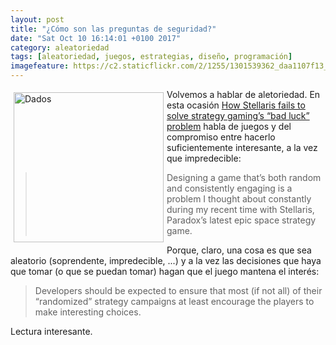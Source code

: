 ```yaml
---
layout: post
title: "¿Cómo son las preguntas de seguridad?"
date: "Sat Oct 10 16:14:01 +0100 2017"
category: aleatoriedad
tags: [aleatoriedad, juegos, estrategias, diseño, programación]
imagefeature: https://c2.staticflickr.com/2/1255/1301539362_daa1107f13_m.jpg
---
```






<a href="https://www.flickr.com/photos/fernand0/1301539362" title="Dados"><img src="https://c2.staticflickr.com/2/1255/1301539362_daa1107f13_m.jpg" width="240"  alt="Dados" style="float:left; margin:5px"></a>

Volvemos a hablar de aletoriedad. En esta ocasión [How Stellaris fails to solve strategy gaming’s “bad luck” problem](https://arstechnica.com/gaming/2016/05/stellaris-and-strategy-gamings-bad-luck-problem/) habla de juegos y del compromiso entre hacerlo suficientemente interesante, a la vez que impredecible:

> Designing a game that’s both random and consistently engaging is a problem I thought about constantly during my recent time with Stellaris, Paradox’s latest epic space strategy game.

Porque, claro, una cosa es que sea aleatorio (soprendente, impredecible, ...) y a la vez las decisiones que haya que tomar (o que se puedan tomar) hagan que el juego mantena el interés:

> Developers should be expected to ensure that most (if not all) of their “randomized” strategy campaigns at least encourage the players to make interesting choices.

Lectura interesante.

